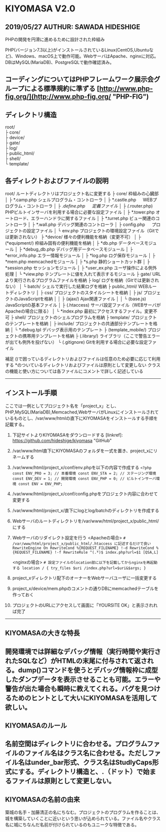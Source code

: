 # KIYOMASA V2.0
2019/05/27
AUTHUR: SAWADA HIDESHIGE
--------------------------------------------------------------------------------
PHPの開発を円滑に進めるために設計された枠組み

PHP(バージョン7.3以上)がインストールされているLinux(CentOS,Ubuntuなど)、Windows、macOS上で動作可能。WebサーバはApache、nginxに対応。DBはMySQL(MariaDB)、PostgreSQLで動作確認済み。

コーディングについてはPHPフレームワーク展示会グループによる標準規約に準ずる
[http://www.php-fig.org/](http://www.php-fig.org/ "PHP-FIG")
--------------------------------------------------------------------------------
## ディレクトリ構造

root/  
├ core/  
├ device/  
├ gate/  
├ log/  
├ public_html/  
├ shell/  
└ template/  

## 各ディレクトおよびファイルの説明

root/                  ルートディレクトリはプロジェクト名に変更する 
├ core/               枠組みの心臓部 
│ ├ *.camp.php       シェルプログラム・コントローラ 
│ ├ *.castle.php  　 WEBプログラム・コントローラ 
│ ├ *.define.php  　 定義ファイル 
│ ├ (*.router.php)   PHPビルトインサーバを利用する場合に必要な設定ファイル 
│ ├ *.tower.php      オートロード、エラーハンドラに関するファイル 
│ ├ *.turret.php     ビュー関連のコントローラ 
│ ├ *.wall.php       デバッグ関連のコントローラ 
│ ├ config.php    　 プロジェクトの設定ファイル 
│ └ env.php          プロジェクトの環境設定ファイル（Gitでは更新されない） 
├ *device/            様々の便利機能を格納（変更不可） 
│ ├ (*equipment/)    枠組み固有の便利機能を格納 
│ ├ *db.php          データベースモジュール 
│ ├ *debug_db.php    デバッグ用データベースモジュール 
│ ├ *error_info.php  エラー情報モジュール 
│ ├ *log.php         ログ保存モジュール 
│ ├ *mem.php         memcachedモジュール 
│ ├ *s.php           静的ショートカット群 
│ ├ *session.php     セッションモジュール 
│ ├ *user_ex.php     ユーザ操作による例外処理 
│ └ *view.php        テンプレートに値を入れて表示するモジュール 
├ gate/               URLより実行されるプログラムファイルを格納 
├ log/                ログを格納（Gitでは更新されない） 
│ └ batch/           シェルで実行した結果ログを格納 
├ public_html/        WEBルートディレクトリ 
│ ├ css/             プロジェクトのスタイルシートを格納 
│ ├ js/              プロジェクトのJavaScriptを格納 
│ │ ├ (ajax/)       Ajax関連ファイル 
│ │ └ (base.js)     JavaScriptの基本ファイル 
│ ├ (.htaccess)      サーバ設定ファイル（WEBサーバがApacheの場合に限る） 
│ └ *index.php       最初にアクセスするファイル。変更不可 
├ shell/              プロジェクトのシェルプログラムを格納 
├ template/           プロジェクトのテンプレートを格納 
│ ├ include/         プロジェクトの共通部分テンプレートを格納 
│ └ *.debug.tpl      デバッグ表示用のテンプレート 
├ (template_mobile/)  プロジェクトの携帯用テンプレートを格納 
├ (.library/)         ライブラリ（ここで警告エラーが出ても例外を投げない） 
└ (.gitignore)        Gitを利用する場合に必要な設定ファイル 

補足 
()で囲っているディレクトリおよびファイルは任意のため必要に応じて利用する 
*のついているディレクトリおよびファイルは原則として変更しない 
クラスの機能と使い方については各ファイルにコメントで詳しく記述している 

--------------------------------------------------------------------------------
## インストール手順

ここでは一例としてプロジェクト名を「project_x」とし、PHP,MySQL(MariaDB),Memcached,WebサーバがLinuxにインストールされているものとし、/var/www/htmlの直下にKIYOMASAをインストールする手順を記載する。

1. 下記サイトよりKIYOMASAをダウンロードする
    [linkref]: https://github.com/hideshige/kiyomasa "GitHub"
 
2. /var/www/html直下にKIYOMASAのフォルダを一式を置き、project_xにリネームする

3. /var/www/html/project_x/conf/env.phpを以下の内容で作成する
`<?php
    const ENV_PRO = 3; // 本番環境
    const ENV_STA = 2; // ステージング環境
    const ENV_DEV = 1; // 開発環境
    const ENV_PHP = 0; // ビルトインサーバ環境
    const ENV = ENV_PHP;`

4. /var/www/html/project_x/conf/config.phpをプロジェクト内容に合わせて変更する

5. /var/www/html/project_x/直下にlogとlog/batchのディレクトリを作成する

6. Webサーバのルートディレクトリを/var/www/html/project_x/public_html/にする

7. Webサーバのリダイレクト設定を行う
    <Apacheの場合>
`# /var/www/html/project_x/public_html/.htaccess に記述するだけで良い
    RewriteEngine On
    RewriteCond %{REQUEST_FILENAME} !-d
    RewriteCond %{REQUEST_FILENAME} !-f
    RewriteRule ^(.*)$ index.php?url=$1 [QSA,L]`
    
    <nginxの場合>
`# 設定ファイルのlocation部に以下を記載してからnginxを再起動する
    location / {
        try_files $uri /index.php?url=$uri&$args;
    }`

8. project_xディレクトリ配下のオーナーをWebサーバユーザに一括変更する

9. project_x/device/mem.phpのコメントの通りDBにmemcachedテーブルを作っておく

10. プロジェクトのURLにアクセスして画面に「YOURSITE OK」と表示されれば完了

--------------------------------------------------------------------------------
## KIYOMASAの大きな特長
開発環境では詳細なデバッグ情報（実行時間や実行されたSQLなど）がHTMLの末尾に付与されて返される。dump()コマンドを使うとデバッグ情報枠に成型したダンプデータを表示させることも可能。エラーや警告が出た場合も瞬時に教えてくれる。バグを見つけるためのヒントとして大いにKIYOMASAを活用して欲しい。
--------------------------------------------------------------------------------
## KIYOMASAのルール
名前空間はディレクトリに合わせる。プログラムファイルのファイル名はクラス名に合わせる。ただしファイル名はunder_bar形式、クラス名はStudlyCaps形式にする。ディレクトリ構造と、.（ドット）で始まるファイルは原則として変更しない。
--------------------------------------------------------------------------------
## KIYOMASAの名前の由来
築城の名手・加藤清正の名にちなむ。プロジェクトのプログラムを作ることは、城を構築していくことに近いという思いが込められている。ファイル名やクラス名に城にちなんだ名前が付けられているのもユニークな特徴である。
